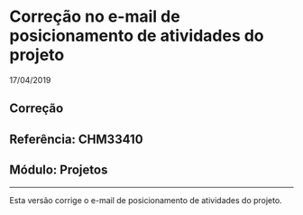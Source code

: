 # Correção no e-mail de posicionamento de atividades do projeto
17/04/2019
## Correção
## Referência: CHM33410
## Módulo: Projetos
***

Esta versão corrige o e-mail de posicionamento de atividades do projeto.